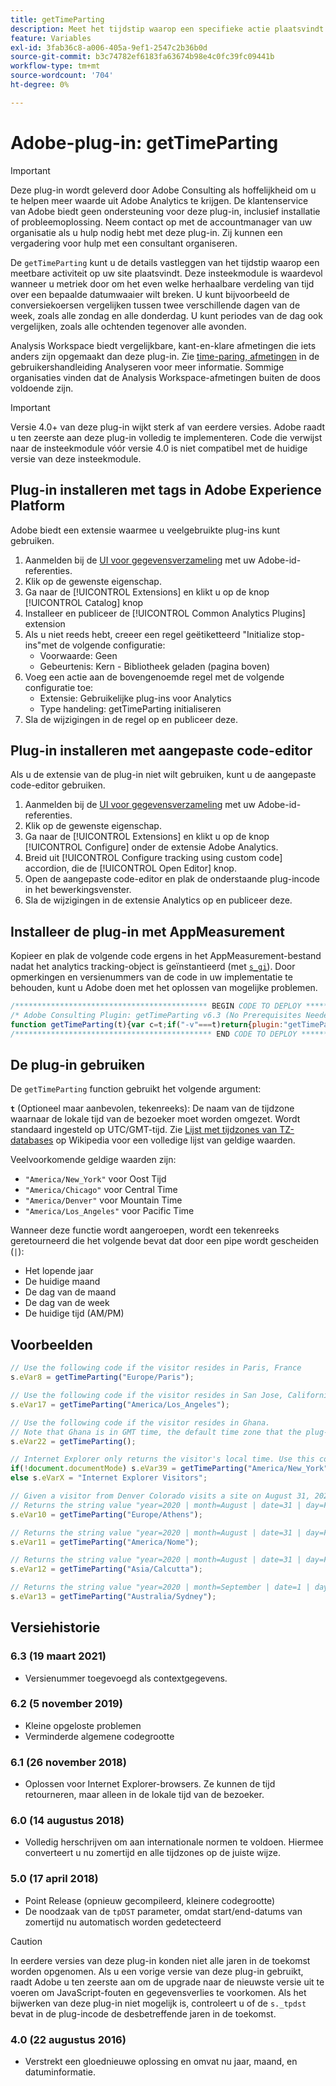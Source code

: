 ```yaml
---
title: getTimeParting
description: Meet het tijdstip waarop een specifieke actie plaatsvindt.
feature: Variables
exl-id: 3fab36c8-a006-405a-9ef1-2547c2b36b0d
source-git-commit: b3c74782ef6183fa63674b98e4c0fc39fc09441b
workflow-type: tm+mt
source-wordcount: '704'
ht-degree: 0%

---
```


# Adobe-plug-in: getTimeParting

>[!IMPORTANT]
>
>Deze plug-in wordt geleverd door Adobe Consulting als hoffelijkheid om u te helpen meer waarde uit Adobe Analytics te krijgen. De klantenservice van Adobe biedt geen ondersteuning voor deze plug-in, inclusief installatie of probleemoplossing. Neem contact op met de accountmanager van uw organisatie als u hulp nodig hebt met deze plug-in. Zij kunnen een vergadering voor hulp met een consultant organiseren.

De `getTimeParting` kunt u de details vastleggen van het tijdstip waarop een meetbare activiteit op uw site plaatsvindt. Deze insteekmodule is waardevol wanneer u metriek door om het even welke herhaalbare verdeling van tijd over een bepaalde datumwaaier wilt breken. U kunt bijvoorbeeld de conversiekoersen vergelijken tussen twee verschillende dagen van de week, zoals alle zondag en alle donderdag. U kunt periodes van de dag ook vergelijken, zoals alle ochtenden tegenover alle avonden.

Analysis Workspace biedt vergelijkbare, kant-en-klare afmetingen die iets anders zijn opgemaakt dan deze plug-in. Zie [time-paring, afmetingen](/help/analyze/analysis-workspace/components/dimensions/time-parting-dimensions.md) in de gebruikershandleiding Analyseren voor meer informatie. Sommige organisaties vinden dat de Analysis Workspace-afmetingen buiten de doos voldoende zijn.

>[!IMPORTANT]
>
>Versie 4.0+ van deze plug-in wijkt sterk af van eerdere versies. Adobe raadt u ten zeerste aan deze plug-in volledig te implementeren. Code die verwijst naar de insteekmodule vóór versie 4.0 is niet compatibel met de huidige versie van deze insteekmodule.

## Plug-in installeren met tags in Adobe Experience Platform

Adobe biedt een extensie waarmee u veelgebruikte plug-ins kunt gebruiken.

1. Aanmelden bij de [UI voor gegevensverzameling](https://experience.adobe.com/data-collection) met uw Adobe-id-referenties.
1. Klik op de gewenste eigenschap.
1. Ga naar de [!UICONTROL Extensions] en klikt u op de knop [!UICONTROL Catalog] knop
1. Installeer en publiceer de [!UICONTROL Common Analytics Plugins] extension
1. Als u niet reeds hebt, creeer een regel geëtiketteerd &quot;Initialize stop-ins&quot;met de volgende configuratie:
   * Voorwaarde: Geen
   * Gebeurtenis: Kern - Bibliotheek geladen (pagina boven)
1. Voeg een actie aan de bovengenoemde regel met de volgende configuratie toe:
   * Extensie: Gebruikelijke plug-ins voor Analytics
   * Type handeling: getTimeParting initialiseren
1. Sla de wijzigingen in de regel op en publiceer deze.

## Plug-in installeren met aangepaste code-editor

Als u de extensie van de plug-in niet wilt gebruiken, kunt u de aangepaste code-editor gebruiken.

1. Aanmelden bij de [UI voor gegevensverzameling](https://experience.adobe.com/data-collection) met uw Adobe-id-referenties.
1. Klik op de gewenste eigenschap.
1. Ga naar de [!UICONTROL Extensions] en klikt u op de knop [!UICONTROL Configure] onder de extensie Adobe Analytics.
1. Breid uit [!UICONTROL Configure tracking using custom code] accordion, die de [!UICONTROL Open Editor] knop.
1. Open de aangepaste code-editor en plak de onderstaande plug-incode in het bewerkingsvenster.
1. Sla de wijzigingen in de extensie Analytics op en publiceer deze.

## Installeer de plug-in met AppMeasurement

Kopieer en plak de volgende code ergens in het AppMeasurement-bestand nadat het analytics tracking-object is geïnstantieerd (met [`s_gi`](../functions/s-gi.md)). Door opmerkingen en versienummers van de code in uw implementatie te behouden, kunt u Adobe doen met het oplossen van mogelijke problemen.

```js
/******************************************* BEGIN CODE TO DEPLOY *******************************************/
/* Adobe Consulting Plugin: getTimeParting v6.3 (No Prerequisites Needed) */
function getTimeParting(t){var c=t;if("-v"===t)return{plugin:"getTimeParting",version:"6.3"};a:{if("undefined"!==typeof window.s_c_il){var a=0;for(var b;a<window.s_c_il.length;a++)if(b=window.s_c_il[a],b._c&&"s_c"===b._c){a=b;break a}}a=void 0}"undefined"!==typeof a&&(a.contextData.getTimeParting="6.3");c=document.documentMode?void 0:c||"Etc/GMT";a=(new Date).toLocaleDateString("en-US",{timeZone:c,minute:"numeric",hour:"numeric",weekday:"long",day:"numeric",year:"numeric",month:"long"});a=/([a-zA-Z]+).*?([a-zA-Z]+).*?([0-9]+).*?([0-9]+)(.*?)([0-9])(.*)/.exec(a);return"year="+a[4]+" | month="+a[2]+" | date="+a[3]+" | day="+a[1]+" | time="+(a[6]+a[7])};
/******************************************** END CODE TO DEPLOY ********************************************/
```

## De plug-in gebruiken

De `getTimeParting` function gebruikt het volgende argument:

**`t`** (Optioneel maar aanbevolen, tekenreeks): De naam van de tijdzone waarnaar de lokale tijd van de bezoeker moet worden omgezet.  Wordt standaard ingesteld op UTC/GMT-tijd. Zie [Lijst met tijdzones van TZ-databases](https://en.wikipedia.org/wiki/List_of_tz_database_time_zones) op Wikipedia voor een volledige lijst van geldige waarden.

Veelvoorkomende geldige waarden zijn:

* `"America/New_York"` voor Oost Tijd
* `"America/Chicago"` voor Central Time
* `"America/Denver"` voor Mountain Time
* `"America/Los_Angeles"` voor Pacific Time

Wanneer deze functie wordt aangeroepen, wordt een tekenreeks geretourneerd die het volgende bevat dat door een pipe wordt gescheiden (`|`):

* Het lopende jaar
* De huidige maand
* De dag van de maand
* De dag van de week
* De huidige tijd (AM/PM)

## Voorbeelden

```js
// Use the following code if the visitor resides in Paris, France
s.eVar8 = getTimeParting("Europe/Paris");

// Use the following code if the visitor resides in San Jose, California
s.eVar17 = getTimeParting("America/Los_Angeles");

// Use the following code if the visitor resides in Ghana.
// Note that Ghana is in GMT time, the default time zone that the plug-in uses with no argument
s.eVar22 = getTimeParting();

// Internet Explorer only returns the visitor's local time. Use this conditional statement to accommodate IE visitors
if(!document.documentMode) s.eVar39 = getTimeParting("America/New_York");
else s.eVarX = "Internet Explorer Visitors";

// Given a visitor from Denver Colorado visits a site on August 31, 2020 at 9:15 AM
// Returns the string value "year=2020 | month=August | date=31 | day=Friday | time=6:15 PM"
s.eVar10 = getTimeParting("Europe/Athens");

// Returns the string value "year=2020 | month=August | date=31 | day=Friday | time=6:15 AM"
s.eVar11 = getTimeParting("America/Nome");

// Returns the string value "year=2020 | month=August | date=31 | day=Friday | time=8:45 PM"
s.eVar12 = getTimeParting("Asia/Calcutta");

// Returns the string value "year=2020 | month=September | date=1 | day=Saturday | time=1:15 AM"
s.eVar13 = getTimeParting("Australia/Sydney");
```

## Versiehistorie

### 6.3 (19 maart 2021)

* Versienummer toegevoegd als contextgegevens.

### 6.2 (5 november 2019)

* Kleine opgeloste problemen
* Verminderde algemene codegrootte

### 6.1 (26 november 2018)

* Oplossen voor Internet Explorer-browsers. Ze kunnen de tijd retourneren, maar alleen in de lokale tijd van de bezoeker.

### 6.0 (14 augustus 2018)

* Volledig herschrijven om aan internationale normen te voldoen. Hiermee converteert u nu zomertijd en alle tijdzones op de juiste wijze.

### 5.0 (17 april 2018)

* Point Release (opnieuw gecompileerd, kleinere codegrootte)
* De noodzaak van de `tpDST` parameter, omdat start/end-datums van zomertijd nu automatisch worden gedetecteerd

>[!CAUTION]
>
>In eerdere versies van deze plug-in konden niet alle jaren in de toekomst worden opgenomen. Als u een vorige versie van deze plug-in gebruikt, raadt Adobe u ten zeerste aan om de upgrade naar de nieuwste versie uit te voeren om JavaScript-fouten en gegevensverlies te voorkomen. Als het bijwerken van deze plug-in niet mogelijk is, controleert u of de `s._tpdst` bevat in de plug-incode de desbetreffende jaren in de toekomst.

### 4.0 (22 augustus 2016)

* Verstrekt een gloednieuwe oplossing en omvat nu jaar, maand, en datuminformatie.
